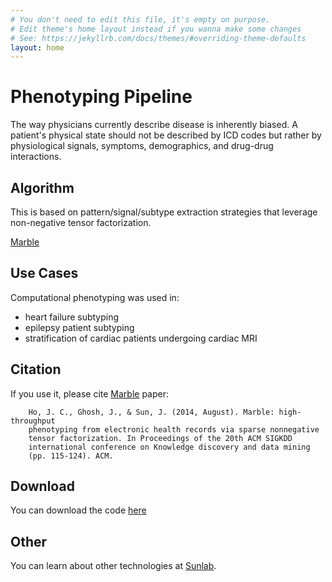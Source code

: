 ```yaml
---
# You don't need to edit this file, it's empty on purpose.
# Edit theme's home layout instead if you wanna make some changes
# See: https://jekyllrb.com/docs/themes/#overriding-theme-defaults
layout: home
---
```


# Phenotyping Pipeline

The way physicians currently describe disease is inherently biased. 
A patient's physical state should not be described by ICD codes but 
rather by physiological signals, symptoms, demographics, and drug-drug interactions. 

## Algorithm

This is based on pattern/signal/subtype extraction strategies that leverage non-negative tensor factorization. 

[Marble](http://www.sunlab.org/files/4814/0957/7652/MARBLE_tensor_factorization_p115.pdf)

## Use Cases
Computational phenotyping was used in:

* heart failure subtyping
* epilepsy patient subtyping 
* stratification of cardiac patients undergoing cardiac MRI


## Citation

If you use it, please cite [Marble](http://www.sunlab.org/files/4814/0957/7652/MARBLE_tensor_factorization_p115.pdf) paper: 

		Ho, J. C., Ghosh, J., & Sun, J. (2014, August). Marble: high-throughput 
		phenotyping from electronic health records via sparse nonnegative 
		tensor factorization. In Proceedings of the 20th ACM SIGKDD 
		international conference on Knowledge discovery and data mining 
		(pp. 115-124). ACM.

## Download

You can download the code [here](/Download/)


## Other

You can learn about other technologies at [Sunlab](http://www.sunlab.org).